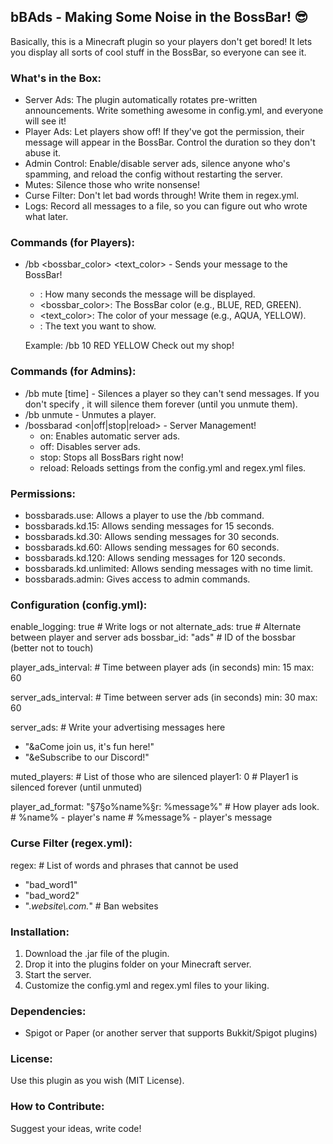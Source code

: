 ## bBAds - Making Some Noise in the BossBar! 😎

Basically, this is a Minecraft plugin so your players don't get bored! It lets you display all sorts of cool stuff in the BossBar, so everyone can see it.

### What's in the Box:

*   Server Ads: The plugin automatically rotates pre-written announcements. Write something awesome in config.yml, and everyone will see it!
*   Player Ads: Let players show off! If they've got the permission, their message will appear in the BossBar. Control the duration so they don't abuse it.
*   Admin Control: Enable/disable server ads, silence anyone who's spamming, and reload the config without restarting the server.
*   Mutes: Silence those who write nonsense!
*   Curse Filter: Don't let bad words through! Write them in regex.yml.
*   Logs: Record all messages to a file, so you can figure out who wrote what later.

### Commands (for Players):

*   /bb <time> <bossbar_color> <text_color> <message> - Sends your message to the BossBar!
    *   <time>: How many seconds the message will be displayed.
    *   <bossbar_color>: The BossBar color (e.g., BLUE, RED, GREEN).
    *   <text_color>: The color of your message (e.g., AQUA, YELLOW).
    *   <message>: The text you want to show.

    Example: /bb 10 RED YELLOW Check out my shop!

### Commands (for Admins):

*   /bb mute <player> [time] - Silences a player so they can't send messages. If you don't specify <time>, it will silence them forever (until you unmute them).
*   /bb unmute <player> - Unmutes a player.
*   /bossbarad <on|off|stop|reload> - Server Management!
    *   on: Enables automatic server ads.
    *   off: Disables server ads.
    *   stop: Stops all BossBars right now!
    *   reload: Reloads settings from the config.yml and regex.yml files.

### Permissions:

*   bossbarads.use: Allows a player to use the /bb command.
*   bossbarads.kd.15: Allows sending messages for 15 seconds.
*   bossbarads.kd.30: Allows sending messages for 30 seconds.
*   bossbarads.kd.60: Allows sending messages for 60 seconds.
*   bossbarads.kd.120: Allows sending messages for 120 seconds.
*   bossbarads.kd.unlimited: Allows sending messages with no time limit.
*   bossbarads.admin: Gives access to admin commands.

### Configuration (config.yml):
enable_logging: true # Write logs or not
alternate_ads: true  # Alternate between player and server ads
bossbar_id: "ads"      # ID of the bossbar (better not to touch)

player_ads_interval:  # Time between player ads (in seconds)
  min: 15
  max: 60

server_ads_interval:  # Time between server ads (in seconds)
  min: 30
  max: 60

server_ads:           # Write your advertising messages here
  - "&aCome join us, it's fun here!"
  - "&eSubscribe to our Discord!"

muted_players:        # List of those who are silenced
  player1: 0           # Player1 is silenced forever (until unmuted)

player_ad_format: "§7§o%name%§r: %message%" # How player ads look.
                                           # %name% - player's name
                                           # %message% - player's message

### Curse Filter (regex.yml):
regex: # List of words and phrases that cannot be used
  - "bad_word1"
  - "bad_word2"
  - ".*website\\.com.*" # Ban websites

### Installation:

1.  Download the .jar file of the plugin.
2.  Drop it into the plugins folder on your Minecraft server.
3.  Start the server.
4.  Customize the config.yml and regex.yml files to your liking.

### Dependencies:

*   Spigot or Paper (or another server that supports Bukkit/Spigot plugins)

### License:

Use this plugin as you wish (MIT License).

### How to Contribute:

Suggest your ideas, write code!
